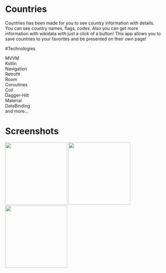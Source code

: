 # Countries

Countries has been made for you to see country information with details. You can see country names, flags, codes. Also you can get more information with wikidata with just a click of a button!
This app allows you to save countries to your favorites and be presented on their own page!

#Technologies

MVVM \
Kotlin \
Navigation \
Retrofit\
Room\
Coroutines\
Coil\
Dagger-Hilt\
Material\
DataBinding\
and more...

# Screenshots

<img src="https://user-images.githubusercontent.com/79326983/185712821-23c62aa6-068a-4602-b561-f1baef430c9b.png" width="200">     <img src="https://user-images.githubusercontent.com/79326983/185712826-ea1ef6da-b785-4379-9b40-e2efe7ba747e.png" width="200">     <img src="https://user-images.githubusercontent.com/79326983/185712827-f01ded88-c3bb-4dbd-8ae4-62aad2f0fcc4.png" width="200">
